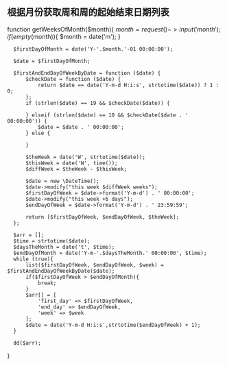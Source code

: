 ## 根据月份获取周和周的起始结束日期列表

  function getWeeksOfMonth($month){
     $month = request()->input('month');
      if(empty($month)){
          $month = date('m');
      }

      $firstDayOfMonth = date('Y-'.$month.'-01 00:00:00');

      $date = $firstDayOfMonth;

      $firstAndEndDayOfWeekByDate = function ($date) {
          $checkDate = function ($date) {
              return $date == date('Y-m-d H:i:s', strtotime($date)) ? 1 : 0;
          };
          if (strlen($date) == 19 && $checkDate($date)) {

          } elseif (strlen($date) == 10 && $checkDate($date . ' 00:00:00')) {
              $date = $date . ' 00:00:00';
          } else {

          }

          $theWeek = date('W', strtotime($date));
          $thisWeek = date('W', time());
          $diffWeek = $theWeek - $thisWeek;

          $date = new \DateTime();
          $date->modify("this week $diffWeek weeks");
          $firstDayOfWeek = $date->format('Y-m-d') . ' 00:00:00';
          $date->modify("this week +6 days");
          $endDayOfWeek = $date->format('Y-m-d') . ' 23:59:59';

          return [$firstDayOfWeek, $endDayOfWeek, $theWeek];
      };

      $arr = [];
      $time = strtotime($date);
      $daysTheMonth = date('t', $time);
      $endDayOfMonth = date('Y-m-'.$daysTheMonth.' 00:00:00', $time);
      while (true){
          list($firstDayOfWeek, $endDayOfWeek, $week) = $firstAndEndDayOfWeekByDate($date);
          if($firstDayOfWeek > $endDayOfMonth){
              break;
          }
          $arr[] = [
              'first_day' => $firstDayOfWeek,
              'end_day' => $endDayOfWeek,
              'week' => $week
          ];
          $date = date('Y-m-d H:i:s',strtotime($endDayOfWeek) + 1);
      }

      dd($arr);
  }
